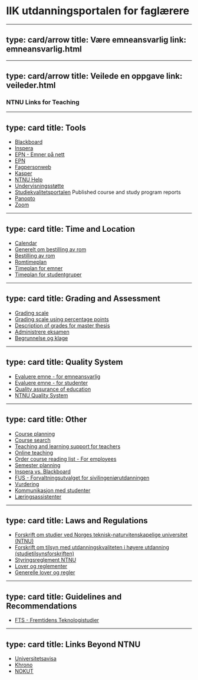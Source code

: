 # IIK utdanningsportalen for faglærere


---
type: card/arrow
title: Være emneansvarlig
link: emneansvarlig.html
---

---
type: card/arrow
title: Veilede en oppgave
link: veileder.html
---


### NTNU Links for Teaching


---
type: card
title: Tools
---
* [Blackboard](https://innsida.ntnu.no/blackboard)
* [Inspera](https://ntnu.inspera.no/admin)
* [EPN - Emner på nett](https://fsweb.no/epn/velgInstitusjon.jsf?inst=ntnu)
* [EPN](https://i.ntnu.no/wiki/-/wiki/Norsk/Emneplanlegging+på+nett)
* [Fagpersonweb](https://fsweb.no/fagpersonweb/login.jsf?inst=fsntnu)
* [Kasper](https://studntnu.sharepoint.com/sites/studieplanlegging)
* [NTNU Help](https://innsida.ntnu.no/ntnuhjelp)
* [Undervisningsstøtte](https://innsida.ntnu.no/en/undervisningsstotte)
* [Studiekvalitetsportalen](https://innsida.ntnu.no/studiekvalitetsportalen/) Published course and study program reports
* [Panopto](https://ntnu.cloud.panopto.eu/)
* [Zoom](https://ntnu.zoom.us)


---
type: card
title: Time and Location
---
* [Calendar](https://i.ntnu.no/en/studiekalender)
* [Generelt om bestilling av rom](https://i.ntnu.no/romreservasjon)
* [Bestilling av rom](https://tp.uio.no/ntnu/rombestilling/?)
* [Romtimeplan](https://tp.uio.no/ntnu/timeplan/?type=room)
* [Timeplan for emner](https://tp.uio.no/ntnu/timeplan/emner.php)
* [Timeplan for studentgruper](https://tp.uio.no/ntnu/timeplan/student.php)


---
type: card
title: Grading and Assessment
---
* [Grading scale](https://i.ntnu.no/wiki/-/wiki/English/Grading+scale)
* [Grading scale using percentage points](https://i.ntnu.no/wiki/-/wiki/English/Grading+scale+using+percentage+points)
* [Description of grades for master thesis](https://i.ntnu.no/wiki/-/wiki/English/Description+of+grades+for+master+thesis)
* [Administrere eksamen](https://i.ntnu.no/administrere-eksamen)
* [Begrunnelse og klage](https://i.ntnu.no/wiki/-/wiki/Norsk/Begrunnelse+og+klage)


---
type: card
title: Quality System
---
* [Evaluere emne - for emneansvarlig](https://i.ntnu.no/utdanningskvalitet/emner)
* [Evaluere emne - for studenter](https://i.ntnu.no/emne-evaluere)
* [Quality assurance of education](https://i.ntnu.no/en/utdanningskvalitet)
* [NTNU Quality System](https://innsida.ntnu.no/wiki/-/wiki/Norsk/Kvalitetssystem+for+utdanning)


---
type: card
title: Other
---
* [Course planning](https://i.ntnu.no/emneansvarlig)
* [Course search](https://www.ntnu.no/studier/emner)
* [Teaching and learning support for teachers](https://i.ntnu.no/undervisningsstotte)
* [Online teaching](https://i.ntnu.no/nettbasert-undervisning)
* [Order course reading list - For employees](https://i.ntnu.no/pensumforberedelse)
* [Semester planning](https://i.ntnu.no/planlegge-semesteret)
* [Inspera vs. Blackboard](https://i.ntnu.no/wiki/-/wiki/Norsk/Karaktergivende+vurderinger+i+eksamens-+vs+e-læringssystem)
* [FUS - Forvaltningsutvalget for sivilingeniørutdanningen](https://i.ntnu.no/wiki/-/wiki/Norsk/Forvaltningsutvalget+for+sivilingeni%C3%B8rutdanningen+-+FUS)
* [Vurdering](vurdering.html)
* [Kommunikasjon med studenter](kommunikasjon.html)
* [Læringsassistenter](læringsassistenter.html)


---
type: card
title: Laws and Regulations
---
* [Forskrift om studier ved Norges teknisk-naturvitenskapelige universitet (NTNU)](https://lovdata.no/dokument/SF/forskrift/2015-12-08-1449)
* [Forskrift om tilsyn med utdanningskvaliteten i høyere utdanning (studietilsynsforskriften)](https://lovdata.no/dokument/SF/forskrift/2017-02-07-137)
* [Styringsreglement NTNU](https://innsida.ntnu.no/wiki/-/wiki/Norsk/Styringsreglement)
* [Lover og reglementer](https://innsida.ntnu.no/wiki/-/wiki/Norsk/lover+og+reglementer)
* [Generelle lover og regler](https://innsida.ntnu.no/wiki/-/wiki/Norsk/Generelle+lover+og+regler+-+studier)


---
type: card
title: Guidelines and Recommendations
---
* [FTS - Fremtidens Teknologistudier](https://www.ntnu.no/fremtidensteknologistudier)


---
type: card
title: Links Beyond NTNU
---
* [Universitetsavisa](http://www.universitetsavisa.no/)
* [Khrono](https://khrono.no)
* [NOKUT](https://www.nokut.no)